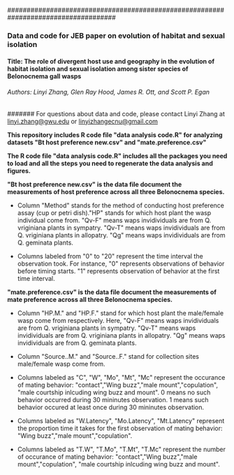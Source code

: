 ####################################################################################
### Data and code for JEB paper on evolution of habitat and sexual isolation ######
#### Title: The role of divergent host use and geography in the evolution of habitat isolation and sexual isolation among sister species of Belonocnema gall wasps #####
###### Authors: Linyi Zhang, Glen Ray Hood, James R. Ott, and Scott P. Egan ###
####### For questions about data and code, please contact Linyi Zhang at linyi.zhang@gwu.edu or linyizhangecnu@gmail.com 

**This repository includes R code file "data analysis code.R" for analyzing datasets "Bt host preference new.csv" and "mate.preference.csv"**

**The R code file "data analysis code.R" includes all the packages you need to load and all the steps you need to regenerate the data analysis and figures.**

**"Bt host preference new.csv" is the data file document the measurements of host preference across all three Belonocnema species.**

+ Column "Method" stands for the method of conducting host preference assay (cup or petri dish)."HP" stands for which host plant the wasp individual come from. "Qv-F" means waps invidividuals are from Q. vriginiana plants in sympatry. "Qv-T" means waps invidividuals are from Q. vriginiana plants in allopatry. "Qg" means waps invidividuals are from Q. geminata plants. 

+ Columns labeled from "0" to "20" represent the time interval the observation took. For instance, "0" represents observations of behavior before timing starts. "1" represents observation of behavior at the first time interval. 

**"mate.preference.csv" is the data file document the measurements of mate preference across all three Belonocnema species.**

+ Column "HP.M." and "HP.F." stand for which host plant the male/female wasp come from respectively. Here, "Qv-F" means waps invidividuals are from Q. vriginiana plants in sympatry. "Qv-T" means waps invidividuals are from Q. vriginiana plants in allopatry. "Qg" means waps invidividuals are from Q. geminata plants. 

+ Column "Source..M." and "Source..F." stand for collection sites male/female wasp come from.   

+ Columns labeled as "C", "W", "Mo", "Mt", "Mc" represent the occurance of mating behavior: "contact","Wing buzz","male mount","copulation", "male courtship inlcuding wing buzz and mount". 0 means no such behavior occurred during 30 mininutes observation. 1 means such behavior occured at least once  during 30 mininutes observation.

+ Columns labeled as "W.Latency", "Mo.Latency", "Mt.Latency" represent the proportion time it takes for the first observation of mating behavior: "Wing buzz","male mount","copulation".

+ Columns labeled as "T.W", "T.Mo", "T.Mt", "T.Mc" represent the number of occurance of mating behavior: "contact","Wing buzz","male mount","copulation", "male courtship inlcuding wing buzz and mount".


